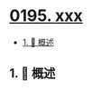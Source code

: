 # [0195. xxx](https://github.com/Tdahuyou/TNotes.leetcode/tree/main/notes/0195.%20xxx)

<!-- region:toc -->

- [1. 📝 概述](#1--概述)

<!-- endregion:toc -->

## 1. 📝 概述
